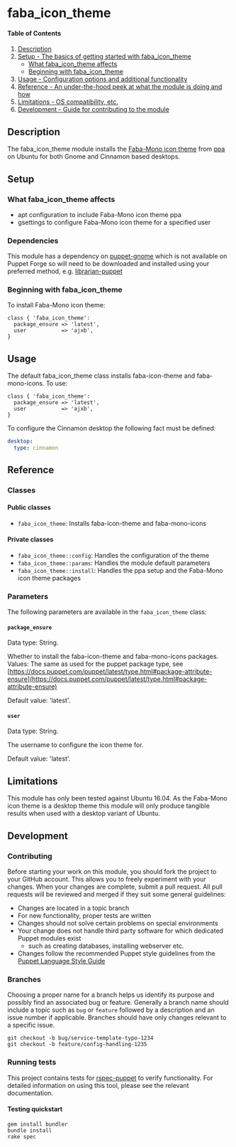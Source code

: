 # faba_icon_theme

#### Table of Contents

1. [Description](#description)
1. [Setup - The basics of getting started with faba_icon_theme](#setup)
    * [What faba_icon_theme affects](#what-faba_icon_theme-affects)
    * [Beginning with faba_icon_theme](#beginning-with-faba_icon_theme)
1. [Usage - Configuration options and additional functionality](#usage)
1. [Reference - An under-the-hood peek at what the module is doing and how](#reference)
1. [Limitations - OS compatibility, etc.](#limitations)
1. [Development - Guide for contributing to the module](#development)

## Description

The faba_icon_theme module installs the [Faba-Mono icon theme](https://snwh.org/moka) from [ppa](https://launchpad.net/~moka/+archive/ubuntu/daily) on Ubuntu for both Gnome and Cinnamon based desktops.

## Setup

### What faba_icon_theme affects

* apt configuration to include Faba-Mono icon theme ppa
* gsettings to configure Faba-Mono icon theme for a specified user

### Dependencies

This module has a dependency on
[puppet-gnome](https://github.com/ajxb/puppet-gnome) which is not available on
Puppet Forge so will need to be downloaded and installed using your preferred
method, e.g. [librarian-puppet](http://librarian-puppet.com/)

### Beginning with faba_icon_theme

To install Faba-Mono icon theme:

```puppet
class { 'faba_icon_theme':
  package_ensure => 'latest',
  user           => 'ajxb',
}
```

## Usage

The default faba_icon_theme class installs faba-icon-theme and faba-mono-icons. To use:

```puppet
class { 'faba_icon_theme':
  package_ensure => 'latest',
  user           => 'ajxb',
}
```

To configure the Cinnamon desktop the following fact must be defined:
```yaml
desktop:
  type: cinnamon
```

## Reference

### Classes

#### Public classes

* `faba_icon_theme`: Installs faba-icon-theme and faba-mono-icons

#### Private classes

* `faba_icon_theme::config`: Handles the configuration of the theme
* `faba_icon_theme::params`: Handles the module default parameters
* `faba_icon_theme::install`: Handles the ppa setup and the Faba-Mono icon theme packages

### Parameters

The following parameters are available in the `faba_icon_theme` class:

#### `package_ensure`

Data type: String.

Whether to install the faba-icon-theme and faba-mono-icons packages. Values: The same as used for the puppet package type, see [https://docs.puppet.com/puppet/latest/type.html#package-attribute-ensure](https://docs.puppet.com/puppet/latest/type.html#package-attribute-ensure)

Default value: 'latest'.

#### `user`

Data type: String.

The username to configure the icon theme for.

Default value: 'latest'.

## Limitations

This module has only been tested against Ubuntu 16.04.  As the Faba-Mono icon theme is a desktop theme this module will only produce tangible results when used with a desktop variant of Ubuntu.

## Development

### Contributing

Before starting your work on this module, you should fork the project to your GitHub account. This allows you to freely experiment with your changes. When your changes are complete, submit a pull request. All pull requests will be reviewed and merged if they suit some general guidelines:

* Changes are located in a topic branch
* For new functionality, proper tests are written
* Changes should not solve certain problems on special environments
* Your change does not handle third party software for which dedicated Puppet modules exist
  * such as creating databases, installing webserver etc.
* Changes follow the recommended Puppet style guidelines from the [Puppet Language Style Guide](https://docs.puppet.com/puppet/latest/style_guide.html)

### Branches

Choosing a proper name for a branch helps us identify its purpose and possibly find an associated bug or feature. Generally a branch name should include a topic such as `bug` or `feature` followed by a description and an issue number if applicable. Branches should have only changes relevant to a specific issue.

```
git checkout -b bug/service-template-typo-1234
git checkout -b feature/config-handling-1235
```

### Running tests

This project contains tests for [rspec-puppet](http://rspec-puppet.com/) to verify functionality. For detailed information on using this tool, please see the relevant documentation.

#### Testing quickstart

```
gem install bundler
bundle install
rake spec
```
